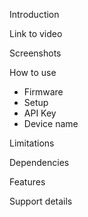 Introduction

Link to video

Screenshots

How to use
- Firmware
- Setup
- API Key
- Device name

Limitations

Dependencies

Features

Support details
